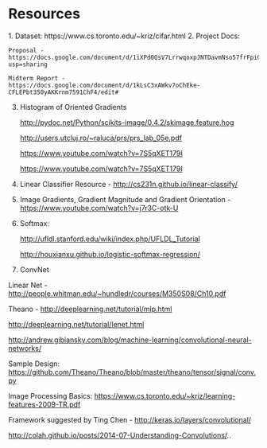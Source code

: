 <h1>Resources</h1>
1. Dataset: https://www.cs.toronto.edu/~kriz/cifar.html
2. Project Docs: 
    
    Proposal - https://docs.google.com/document/d/1iXPd0QsV7LrrwqoxpJNTDavmNso57frFpiG_xzRufDE/edit?usp=sharing
    
    Midterm Report - https://docs.google.com/document/d/1kLsC3xAWkv7oChEke-CFLEPbt350yAKKrnm7591ChF4/edit#
3. Histogram of Oriented Gradients

    http://pydoc.net/Python/scikits-image/0.4.2/skimage.feature.hog
    
    http://users.utcluj.ro/~raluca/prs/prs_lab_05e.pdf
    
    https://www.youtube.com/watch?v=7S5qXET179I
    
    https://www.youtube.com/watch?v=7S5qXET179I
    
    
4. Linear Classifier Resource - http://cs231n.github.io/linear-classify/
5. Image Gradients, Gradient Magnitude and Gradient Orientation - https://www.youtube.com/watch?v=j7r3C-otk-U
6. Softmax:
    
    http://ufldl.stanford.edu/wiki/index.php/UFLDL_Tutorial

    http://houxianxu.github.io/logistic-softmax-regression/


7. ConvNet

Linear Net - http://people.whitman.edu/~hundledr/courses/M350S08/Ch10.pdf


Theano - http://deeplearning.net/tutorial/mlp.html

http://deeplearning.net/tutorial/lenet.html

http://andrew.gibiansky.com/blog/machine-learning/convolutional-neural-networks/

Sample Design: https://github.com/Theano/Theano/blob/master/theano/tensor/signal/conv.py


Image Processing Basics: https://www.cs.toronto.edu/~kriz/learning-features-2009-TR.pdf

Framework suggested by Ting Chen - http://keras.io/layers/convolutional/

http://colah.github.io/posts/2014-07-Understanding-Convolutions/..
